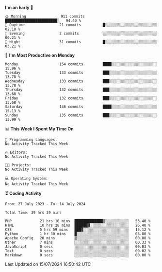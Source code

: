 
<!--START_SECTION:week-->
**I'm an Early 🐤** 

```text
🌞 Morning                911 commits         ████████████████████████░   94.40 % 
🌆 Daytime                21 commits          █░░░░░░░░░░░░░░░░░░░░░░░░   02.18 % 
🌃 Evening                2 commits           ░░░░░░░░░░░░░░░░░░░░░░░░░   00.21 % 
🌙 Night                  31 commits          █░░░░░░░░░░░░░░░░░░░░░░░░   03.21 % 
```
📅 **I'm Most Productive on Monday** 

```text
Monday                   154 commits         ████░░░░░░░░░░░░░░░░░░░░░   15.96 % 
Tuesday                  133 commits         ███░░░░░░░░░░░░░░░░░░░░░░   13.78 % 
Wednesday                133 commits         ███░░░░░░░░░░░░░░░░░░░░░░   13.78 % 
Thursday                 132 commits         ███░░░░░░░░░░░░░░░░░░░░░░   13.68 % 
Friday                   132 commits         ███░░░░░░░░░░░░░░░░░░░░░░   13.68 % 
Saturday                 146 commits         ████░░░░░░░░░░░░░░░░░░░░░   15.13 % 
Sunday                   135 commits         ███░░░░░░░░░░░░░░░░░░░░░░   13.99 % 
```


📊 **This Week I Spent My Time On** 

```text
💬 Programming Languages: 
No Activity Tracked This Week

🔥 Editors: 
No Activity Tracked This Week

🐱‍💻 Projects: 
No Activity Tracked This Week

💻 Operating System: 
No Activity Tracked This Week
```


<!--END_SECTION:week-->

⏳ **Coding Activity**

<!--START_SECTION:alltime-->

```text
From: 27 July 2023 - To: 14 July 2024

Total Time: 39 hrs 39 mins

PHP             21 hrs 10 mins  █████████████▒░░░░░░░░░░░   53.40 %
HTML            10 hrs 28 mins  ██████▓░░░░░░░░░░░░░░░░░░   26.40 %
CSS             5 hrs 59 mins   ███▓░░░░░░░░░░░░░░░░░░░░░   15.12 %
Python          1 hr 30 mins    █░░░░░░░░░░░░░░░░░░░░░░░░   03.80 %
Apache Config   20 mins         ▒░░░░░░░░░░░░░░░░░░░░░░░░   00.88 %
Other           7 mins          ░░░░░░░░░░░░░░░░░░░░░░░░░   00.33 %
JavaScript      0 secs          ░░░░░░░░░░░░░░░░░░░░░░░░░   00.03 %
Text            0 secs          ░░░░░░░░░░░░░░░░░░░░░░░░░   00.02 %
Markdown        0 secs          ░░░░░░░░░░░░░░░░░░░░░░░░░   00.00 %
```

<!--END_SECTION:alltime-->
<!--START_SECTION:date-->

 Last Updated on 15/07/2024 16:50:42 UTC
<!--END_SECTION:date-->
